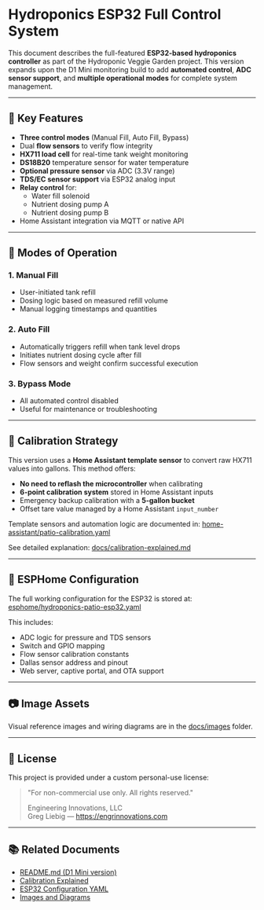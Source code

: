 # Hydroponics ESP32 Full Control System

This document describes the full-featured **ESP32-based hydroponics controller** as part of the Hydroponic Veggie Garden project. This version expands upon the D1 Mini monitoring build to add **automated control**, **ADC sensor support**, and **multiple operational modes** for complete system management.

---

## 🚀 Key Features

- **Three control modes** (Manual Fill, Auto Fill, Bypass)
- Dual **flow sensors** to verify flow integrity
- **HX711 load cell** for real-time tank weight monitoring
- **DS18B20** temperature sensor for water temperature
- **Optional pressure sensor** via ADC (3.3V range)
- **TDS/EC sensor support** via ESP32 analog input
- **Relay control** for:
  - Water fill solenoid
  - Nutrient dosing pump A
  - Nutrient dosing pump B
- Home Assistant integration via MQTT or native API

---

## 🧭 Modes of Operation

### 1. Manual Fill
- User-initiated tank refill
- Dosing logic based on measured refill volume
- Manual logging timestamps and quantities

### 2. Auto Fill
- Automatically triggers refill when tank level drops
- Initiates nutrient dosing cycle after fill
- Flow sensors and weight confirm successful execution

### 3. Bypass Mode
- All automated control disabled
- Useful for maintenance or troubleshooting

---

## 📐 Calibration Strategy

This version uses a **Home Assistant template sensor** to convert raw HX711 values into gallons. This method offers:

- **No need to reflash the microcontroller** when calibrating
- **6-point calibration system** stored in Home Assistant inputs
- Emergency backup calibration with a **5-gallon bucket**
- Offset tare value managed by a Home Assistant `input_number`

Template sensors and automation logic are documented in:
[home-assistant/patio-calibration.yaml](https://github.com/Gregovate/hydroponic-veggie-garden/blob/main/home-assistant/patio-calibration.yaml)

See detailed explanation: [docs/calibration-explained.md](https://github.com/Gregovate/hydroponic-veggie-garden/blob/main/docs/calibration-explained.md)

---

## 📎 ESPHome Configuration

The full working configuration for the ESP32 is stored at:
[esphome/hydroponics-patio-esp32.yaml](https://github.com/Gregovate/hydroponic-veggie-garden/blob/main/esphome/hydroponics-patio-esp32.yaml)

This includes:
- ADC logic for pressure and TDS sensors
- Switch and GPIO mapping
- Flow sensor calibration constants
- Dallas sensor address and pinout
- Web server, captive portal, and OTA support

---

## 📷 Image Assets
Visual reference images and wiring diagrams are in the
[docs/images](https://github.com/Gregovate/hydroponic-veggie-garden/tree/main/docs/images) folder.

---

## 📄 License

This project is provided under a custom personal-use license:

> "For non-commercial use only. All rights reserved."
>
> Engineering Innovations, LLC  
> Greg Liebig — https://engrinnovations.com

---

## 📚 Related Documents

- [README.md (D1 Mini version)](https://github.com/Gregovate/hydroponic-veggie-garden/blob/main/README.md)
- [Calibration Explained](https://github.com/Gregovate/hydroponic-veggie-garden/blob/main/docs/calibration-explained.md)
- [ESP32 Configuration YAML](https://github.com/Gregovate/hydroponic-veggie-garden/blob/main/esphome/hydroponics-patio-esp32.yaml)
- [Images and Diagrams](https://github.com/Gregovate/hydroponic-veggie-garden/tree/main/docs/images)

